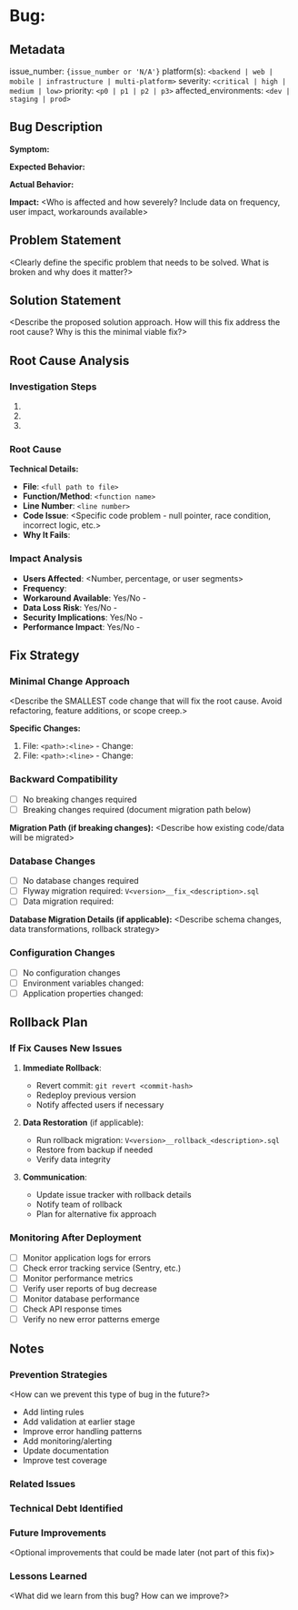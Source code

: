 # Bug: <bug name>

## Metadata
issue_number: `{issue_number or 'N/A'}`
platform(s): `<backend | web | mobile | infrastructure | multi-platform>`
severity: `<critical | high | medium | low>`
priority: `<p0 | p1 | p2 | p3>`
affected_environments: `<dev | staging | prod>`

## Bug Description

**Symptom:**
<What the user sees or experiences when the bug occurs>

**Expected Behavior:**
<What should happen in the correct scenario>

**Actual Behavior:**
<What actually happens when the bug occurs>

**Impact:**
<Who is affected and how severely? Include data on frequency, user impact, workarounds available>

## Problem Statement
<Clearly define the specific problem that needs to be solved. What is broken and why does it matter?>

## Solution Statement
<Describe the proposed solution approach. How will this fix address the root cause? Why is this the minimal viable fix?>

## Root Cause Analysis

### Investigation Steps
1. <What was examined first>
2. <What was discovered>
3. <What led to identifying root cause>

### Root Cause
<Detailed technical explanation of WHY the bug occurs. Include the exact mechanism of failure.>

**Technical Details:**
- **File**: `<full path to file>`
- **Function/Method**: `<function name>`
- **Line Number**: `<line number>`
- **Code Issue**: <Specific code problem - null pointer, race condition, incorrect logic, etc.>
- **Why It Fails**: <Explain the logical or technical reason for failure>

### Impact Analysis
- **Users Affected**: <Number, percentage, or user segments>
- **Frequency**: <How often does it occur>
- **Workaround Available**: Yes/No - <Describe workaround if available>
- **Data Loss Risk**: Yes/No - <Describe risk>
- **Security Implications**: Yes/No - <Describe security concern>
- **Performance Impact**: Yes/No - <Describe performance degradation>

## Fix Strategy

### Minimal Change Approach
<Describe the SMALLEST code change that will fix the root cause. Avoid refactoring, feature additions, or scope creep.>

**Specific Changes:**
1. File: `<path>:<line>` - Change: <Exact modification>
2. File: `<path>:<line>` - Change: <Exact modification>

### Backward Compatibility
- [ ] No breaking changes required
- [ ] Breaking changes required (document migration path below)

**Migration Path (if breaking changes):**
<Describe how existing code/data will be migrated>

### Database Changes
- [ ] No database changes required
- [ ] Flyway migration required: `V<version>__fix_<description>.sql`
- [ ] Data migration required: <Describe>

**Database Migration Details (if applicable):**
<Describe schema changes, data transformations, rollback strategy>

### Configuration Changes
- [ ] No configuration changes
- [ ] Environment variables changed: <List variables>
- [ ] Application properties changed: <List properties>

## Rollback Plan

### If Fix Causes New Issues
1. **Immediate Rollback**:
   - Revert commit: `git revert <commit-hash>`
   - Redeploy previous version
   - Notify affected users if necessary

2. **Data Restoration** (if applicable):
   - Run rollback migration: `V<version>__rollback_<description>.sql`
   - Restore from backup if needed
   - Verify data integrity

3. **Communication**:
   - Update issue tracker with rollback details
   - Notify team of rollback
   - Plan for alternative fix approach

### Monitoring After Deployment
- [ ] Monitor application logs for errors
- [ ] Check error tracking service (Sentry, etc.)
- [ ] Monitor performance metrics
- [ ] Verify user reports of bug decrease
- [ ] Monitor database performance
- [ ] Check API response times
- [ ] Verify no new error patterns emerge

## Notes

### Prevention Strategies
<How can we prevent this type of bug in the future?>
- Add linting rules
- Add validation at earlier stage
- Improve error handling patterns
- Add monitoring/alerting
- Update documentation
- Improve test coverage

### Related Issues
<List related bugs or issues that might need similar fixes>

### Technical Debt Identified
<Any technical debt discovered during bug investigation>

### Future Improvements
<Optional improvements that could be made later (not part of this fix)>

### Lessons Learned
<What did we learn from this bug? How can we improve?>
